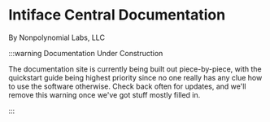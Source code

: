 # Intiface Central Documentation

By Nonpolynomial Labs, LLC

:::warning Documentation Under Construction

The documentation site is currently being built out piece-by-piece, with the quickstart guide being highest priority since no one really has any clue how to use the software otherwise. Check back often for updates, and we'll remove this warning once we've got stuff mostly filled in. 

:::